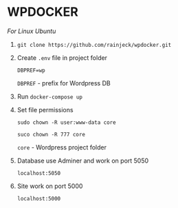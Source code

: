 # WPDOCKER

*For Linux Ubuntu*

1. `git clone https://github.com/rainjeck/wpdocker.git`

2. Create `.env` file in project folder

	`DBPREF=wp`

	`DBPREF` - prefix for Wordpress DB

3. Run `docker-compose up`

4. Set file permissions

	`sudo chown -R user:www-data core`

	`suco chown -R 777 core`

	`core` - Wordpress project folder


5. Database use Adminer and work on port 5050

	`localhost:5050`

6. Site work on port 5000

	`localhost:5000`